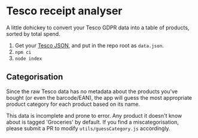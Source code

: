 # Tesco receipt analyser

A little dohickey to convert your Tesco GDPR data into a table of products, sorted by total spend.

1. Get your [Tesco JSON](https://www.tesco.com/account/data-portability/en-GB/), and put in the repo root as `data.json`.
2. `npm ci`
3. `node index`


## Categorisation

Since the raw Tesco data has no metadata about the products you've bought (or even the barcode/EAN), the app will guess the most appropriate product category for each product based on its name.

This data is incomplete and prone to error.  Any product it doesn't know about is tagged 'Groceries' by default.  If you find a miscategorisation, please submit a PR to modify `utils/guessCategory.js` accordingly.
